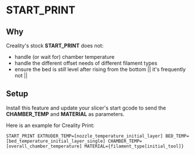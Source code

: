# START_PRINT

## Why

Creality's stock **START_PRINT** does not:

* handle (or wait for) chamber temperature
* handle the different offset needs of different filament types
* ensure the bed is _still_ level after rising from the bottom || it's frequently not ||

## Setup

Install this feature and update your slicer's start gcode to send the **CHAMBER_TEMP** and **MATERIAL** as parameters.

Here is an example for Creality Print:

```raw
START_PRINT EXTRUDER_TEMP=[nozzle_temperature_initial_layer] BED_TEMP=[bed_temperature_initial_layer_single] CHAMBER_TEMP=[overall_chamber_temperature] MATERIAL={filament_type[initial_tool]}
```
